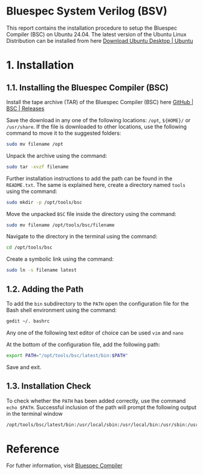 # Bluespec System Verilog (BSV)
This report contains the installation procedure to setup the Bluespec Compiler (BSC) on Ubuntu 24.04. The latest version of the Ubuntu Linux Distribution can be installed from here [Download Ubuntu Desktop | Ubuntu](https://ubuntu.com/download/desktop)

# 1. Installation
## 1.1. Installing the Bluespec Compiler (BSC)
Install the tape archive (TAR) of the Bluespec Compiler (BSC) here [GitHub | BSC | Releases](https://github.com/B-Lang-org/bsc/releases) 

Save the download in any one of the following locations: `/opt`, `${HOME}/` or `/usr/share`. If the file is downloaded to other locations, use the following command to move it to the suggested folders: 
```sh
sudo mv filename /opt
```

Unpack the archive using the command: 
```sh
sudo tar -xvzf filename
```

Further installation instructions to add the path can be found in the `README.txt`. The same is explained here, create a directory named `tools` using the command: 
```sh
sudo mkdir -p /opt/tools/bsc
``` 

Move the unpacked `BSC` file inside the directory using the command: 
```sh
sudo mv filename /opt/tools/bsc/filename
```

Navigate to the directory in the terminal using the command: 
```sh
cd /opt/tools/bsc
``` 

Create a symbolic link using the command: 
```sh
sudo ln -s filename latest
```

## 1.2. Adding the Path
To add the `bin` subdirectory to the `PATH` open the configuration file for the Bash shell environment using the command: 
```sh
gedit ~/. bashrc
```
Any one of the following text editor of choice can be used `vim` and `nano`

At the bottom of the configuration file, add the following path: 
```sh
export PATH="/opt/tools/bsc/latest/bin:$PATH"
``` 
Save and exit.

## 1.3. Installation Check
To check whether the `PATH` has been added correctly, use the command `echo $PATH`. Successful inclusion of the path will prompt the following output in the terminal window 
```sh
/opt/tools/bsc/latest/bin:/usr/local/sbin:/usr/local/bin:/usr/sbin:/usr/bin:/sbin:/bin:/usr/games:/usr/local/games:/snap/bin:/snap/bin
```

# Reference
For futher information, visit [Bluespec Compiler](https://github.com/B-Lang-org/bsc)







